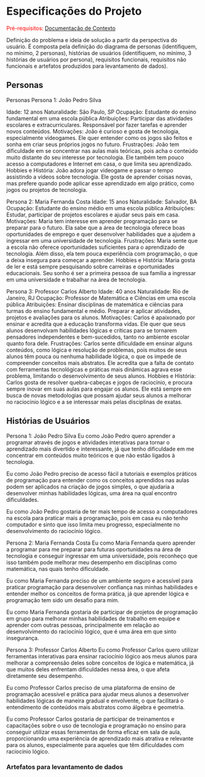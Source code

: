 
# Especificações do Projeto

<span style="color:red">Pré-requisitos: <a href="1-Documentação de Contexto.md"> Documentação de Contexto</a></span>

Definição do problema e ideia de solução a partir da perspectiva do usuário. É composta pela definição do diagrama de personas (identifiquem, no mínimo, 2 personas), histórias de usuários (identifiquem, no mínimo, 3 histórias de usuários por persona), requisitos funcionais, requisitos não funcionais e artefatos produzidos para levantamento de dados).



## Personas

Personas
Persona 1: João Pedro Silva

Idade: 12 anos
Naturalidade: São Paulo, SP
Ocupação: Estudante do ensino fundamental em uma escola pública
Atribuições: Participar das atividades escolares e extracurriculares. Responsável por fazer tarefas e aprender novos conteúdos.
Motivações: João é curioso e gosta de tecnologia, especialmente videogames. Ele quer entender como os jogos são feitos e sonha em criar seus próprios jogos no futuro.
Frustrações: João tem dificuldade em se concentrar nas aulas mais teóricas, pois acha o conteúdo muito distante do seu interesse por tecnologia. Ele também tem pouco acesso a computadores e Internet em casa, o que limita seu aprendizado.
Hobbies e História: João adora jogar videogame e passar o tempo assistindo a vídeos sobre tecnologia. Ele gosta de aprender coisas novas, mas prefere quando pode aplicar esse aprendizado em algo prático, como jogos ou projetos de tecnologia.


Persona 2: Maria Fernanda Costa
Idade: 15 anos
Naturalidade: Salvador, BA
Ocupação: Estudante do ensino médio em uma escola pública
Atribuições: Estudar, participar de projetos escolares e ajudar seus pais em casa.
Motivações: Maria tem interesse em aprender programação para se preparar para o futuro. Ela sabe que a área de tecnologia oferece boas oportunidades de emprego e quer desenvolver habilidades que a ajudem a ingressar em uma universidade de tecnologia.
Frustrações: Maria sente que a escola não oferece oportunidades suficientes para o aprendizado de tecnologia. Além disso, ela tem pouca experiência com programação, o que a deixa insegura para começar a aprender.
Hobbies e História: Maria gosta de ler e está sempre pesquisando sobre carreiras e oportunidades educacionais. Seu sonho é ser a primeira pessoa de sua família a ingressar em uma universidade e trabalhar na área de tecnologia.

Persona 3: Professor Carlos Alberto
Idade: 40 anos
Naturalidade: Rio de Janeiro, RJ
Ocupação: Professor de Matemática e Ciências em uma escola pública
Atribuições: Ensinar disciplinas de matemática e ciências para turmas do ensino fundamental e médio. Preparar e aplicar atividades, projetos e avaliações para os alunos.
Motivações: Carlos é apaixonado por ensinar e acredita que a educação transforma vidas. Ele quer que seus alunos desenvolvam habilidades lógicas e críticas para se tornarem pensadores independentes e bem-sucedidos, tanto no ambiente escolar quanto fora dele.
Frustrações: Carlos sente dificuldade em ensinar alguns conteúdos, como lógica e resolução de problemas, pois muitos de seus alunos têm pouca ou nenhuma habilidade lógica, o que os impede de compreender conceitos mais abstratos. Ele acredita que a falta de contato com ferramentas tecnológicas e práticas mais dinâmicas agrava esse problema, limitando o desenvolvimento de seus alunos.
Hobbies e História: Carlos gosta de resolver quebra-cabeças e jogos de raciocínio, e procura sempre inovar em suas aulas para engajar os alunos. Ele está sempre em busca de novas metodologias que possam ajudar seus alunos a melhorar no raciocínio lógico e a se interessar mais pelas disciplinas de exatas.

## Histórias de Usuários

Persona 1: João Pedro Silva
Eu como João Pedro quero aprender a programar através de jogos e atividades interativas para tornar o aprendizado mais divertido e interessante, já que tenho dificuldade em me concentrar em conteúdos muito teóricos e que não estão ligados à tecnologia.

Eu como João Pedro preciso de acesso fácil a tutoriais e exemplos práticos de programação para entender como os conceitos aprendidos nas aulas podem ser aplicados na criação de jogos simples, o que ajudaria a desenvolver minhas habilidades lógicas, uma área na qual encontro dificuldades.

Eu como João Pedro gostaria de ter mais tempo de acesso a computadores na escola para praticar mais a programação, pois em casa eu não tenho computador e sinto que isso limita meu progresso, especialmente no desenvolvimento do raciocínio lógico.

Persona 2: Maria Fernanda Costa
Eu como Maria Fernanda quero aprender a programar para me preparar para futuras oportunidades na área de tecnologia e conseguir ingressar em uma universidade, pois reconheço que isso também pode melhorar meu desempenho em disciplinas como matemática, nas quais tenho dificuldade.

Eu como Maria Fernanda preciso de um ambiente seguro e acessível para praticar programação para desenvolver confiança nas minhas habilidades e entender melhor os conceitos de forma prática, já que aprender lógica e programação tem sido um desafio para mim.

Eu como Maria Fernanda gostaria de participar de projetos de programação em grupo para melhorar minhas habilidades de trabalho em equipe e aprender com outras pessoas, principalmente em relação ao desenvolvimento do raciocínio lógico, que é uma área em que sinto insegurança.

Persona 3: Professor Carlos Alberto
Eu como Professor Carlos quero utilizar ferramentas interativas para ensinar raciocínio lógico aos meus alunos para melhorar a compreensão deles sobre conceitos de lógica e matemática, já que muitos deles enfrentam dificuldades nessa área, o que afeta diretamente seu desempenho.

Eu como Professor Carlos preciso de uma plataforma de ensino de programação acessível e prática para ajudar meus alunos a desenvolver habilidades lógicas de maneira gradual e envolvente, o que facilitará o entendimento de conteúdos mais abstratos como álgebra e geometria.

Eu como Professor Carlos gostaria de participar de treinamentos e capacitações sobre o uso de tecnologia e programação no ensino para conseguir utilizar essas ferramentas de forma eficaz em sala de aula, proporcionando uma experiência de aprendizado mais atrativa e relevante para os alunos, especialmente para aqueles que têm dificuldades com raciocínio lógico.


### Artefatos para levantamento de dados

